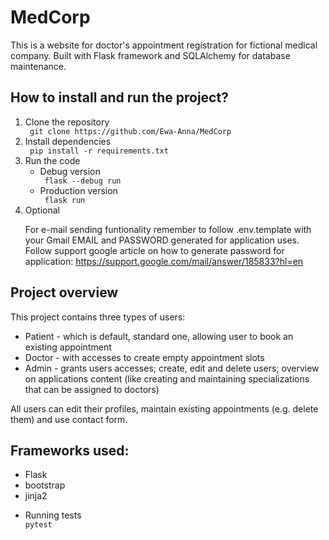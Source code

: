 <h1> MedCorp </h1>

This is a website for doctor's appointment registration for fictional medical company. Built with Flask framework and SQLAlchemy for database maintenance.
<br>
<h2> How to install and run the project? </h2>
<ol>
<li> Clone the repository</li>
<code> git clone https://github.com/Ewa-Anna/MedCorp </code>
<li> Install dependencies</li>
<code> pip install -r requirements.txt </code>
<li> Run the code
<ul>
<li>Debug version</li>
<code> flask --debug run </code>
<li> Production version</li>
<code> flask run </code>
</li>
</ul>
<li>Optional</li>
<p>For e-mail sending funtionality remember to follow .env.template with your Gmail EMAIL and PASSWORD generated for application uses.
<br> Follow support google article on how to generate password for application:
<a href="https://support.google.com/mail/answer/185833?hl=en"> https://support.google.com/mail/answer/185833?hl=en </a></p>
</ol>
<h2> Project overview </h2>
<p> This project contains three types of users: 
<ul>
<li> Patient - which is default, standard one, allowing user to book an existing appointment </li>
<li> Doctor - with accesses to create empty appointment slots </li>
<li> Admin - grants users accesses; create, edit and delete users; overview on applications content (like creating and maintaining specializations that can be assigned to doctors) </li>
</ul>
</p>
<p> All users can edit their profiles, maintain existing appointments (e.g. delete them) and use contact form. </p>
<h2>Frameworks used:</h2>
<ul>
<li>Flask</li>
<li>bootstrap</li>
<li>jinja2</li>
</ul>
<ul>
<li>Running tests</li>
<code>pytest</code>
</ul>